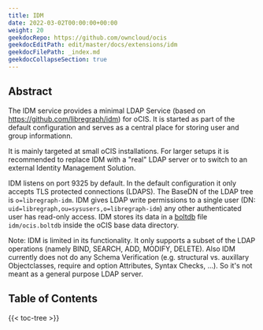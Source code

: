 ```yaml
---
title: IDM
date: 2022-03-02T00:00:00+00:00
weight: 20
geekdocRepo: https://github.com/owncloud/ocis
geekdocEditPath: edit/master/docs/extensions/idm
geekdocFilePath: _index.md
geekdocCollapseSection: true
---
```


## Abstract

The IDM service provides a minimal LDAP Service (based on https://github.com/libregraph/idm) for oCIS. It is started as part of
the default configuration and serves as a central place for storing user and group informationn.

It is mainly targeted at small oCIS installations. For larger setups it is recommended to replace IDM with a "real" LDAP server
or to switch to an external Identity Management Solution.

IDM listens on port 9325 by default. In the default configuration it only accepts TLS protected connections (LDAPS). The BaseDN
of the LDAP tree is `o=libregraph-idm`. IDM gives LDAP write permissions to a single user 
(DN: `uid=libregraph,ou=sysusers,o=libregraph-idm`) any other authenticated user has read-only access. IDM stores its data in a
[boltdb](https://github.com/etcd-io/bbolt) file `idm/ocis.boltdb` inside the oCIS base data directory.

Note: IDM is limited in its functionality. It only supports a subset of the LDAP operations (namely BIND, SEARCH, ADD, MODIFY, DELETE).
Also IDM currently does not do any Schema Verification (e.g. structural vs. auxillary Objectclasses, require and option Attributes,
Syntax Checks, ...). So it's not meant as a general purpose LDAP server.

## Table of Contents

{{< toc-tree >}}
